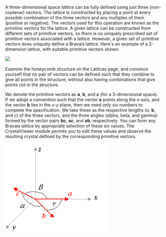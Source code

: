 

A three-dimensional space lattice can be fully defined using just three (non-coplanar) vectors.  The lattice is constructed by placing a point at every possible combination of the three vectors and any multiples of them (positive or negative).  The vectors used for this operation are known as the *primitive vectors* for the lattice. A given lattice can be constructed from different sets of primitive vectors, so there is no uniquely prescribed set of primitive vectors associated with a lattice. However, a given set of primitive vectors does uniquely define a Bravais lattice.  Here's an example of a 2-dimension lattice, with suitable primitive vectors shown.

![](./Primitives.gif)

Examine the honeycomb structure on the Lattices page, and convince yourself that no pair of vectors can be defined such that they combine to give all points in the structure, without also having combinations that give points not in the structure.

We denote the primitive vectors as **a**, **b**, and **c** (for a 3-dimensional space). If we adopt a convention such that the vector <b>a</b> points along the *x*-axis, and the vector <b>b</b> lies in the *x*-*y* plane, then we need only six numbers to complete the specification. We take these as the respective lengths (*a*, **b**, and *c*) of the three vectors, and the three angles (alpha, beta, and gamma) formed by the vector pairs **bc**, **ac**, and **ab**, respectively. You can form any Bravais lattice by appropriate selection of these six values. The CrystalViewer module permits you to edit these values and observe the resulting crystal defined by the corresponding primitive vectors.

![](./Primitive_vectors.gif)